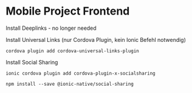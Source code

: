# Mobile Project Frontend


Install Deeplinks - no longer needed

Install Universal Links (nur Cordova Plugin, kein Ionic Befehl notwendig)

```cordova plugin add cordova-universal-links-plugin```

Install Social Sharing

```ionic cordova plugin add cordova-plugin-x-socialsharing```

```npm install --save @ionic-native/social-sharing```
